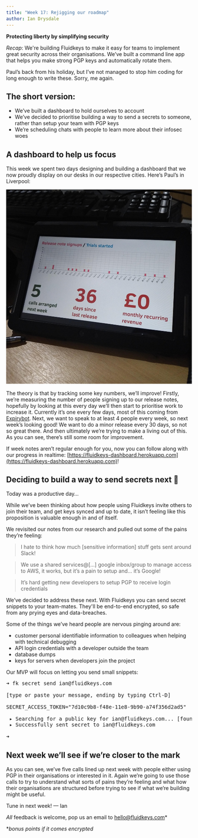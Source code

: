 ```yaml
---
title: "Week 17: Rejigging our roadmap"
author: Ian Drysdale
---
```

**Protecting liberty by simplifying security**

_Recap_: We're building Fluidkeys to make it easy for teams to implement great security across their organisations. We’ve built a command line app that helps you make strong PGP keys and automatically rotate them.

Paul’s back from his holiday, but I’ve not managed to stop him coding for long enough to write these. Sorry, me again.

## The short version:
* We’ve built a dashboard to hold ourselves to account
* We’ve decided to prioritise building a way to send a secrets to someone, rather than setup your team with PGP keys
* We’re scheduling chats with people to learn more about their infosec woes

## A dashboard to help us focus
This week we spent two days designing and building a dashboard that we now proudly display on our desks in our respective cities. Here’s Paul’s in Liverpool:

![A photo of the dashboard on an Android tablet on a table](images/2018-11-30-dashboard.jpg)

The theory is that by tracking some key numbers, we’ll improve! Firstly, we’re measuring the number of people signing up to our release notes, hopefully by looking at this every day we’ll then start to prioritise work to increase it. Currently it’s one every few days, most of this coming from [Expirybot](https://www.expirybot.com/). Next, we want to speak to at least 4 people every week, so next week’s looking good! We want to do a minor release every 30 days, so not so great there. And then ultimately we’re trying to make a living out of this. As you can see, there’s still some room for improvement.

If week notes aren’t regular enough for you, now you can follow along with our progress in realtime: [https://fluidkeys-dashboard.herokuapp.com](https://fluidkeys-dashboard.herokuapp.com)!

## Deciding to build a way to send secrets next 🤫
Today was a productive day…

While we’ve been thinking about how people using Fluidkeys invite others to join their team, and get keys synced and up to date, it isn’t feeling like this proposition is valuable enough in and of itself.

We revisited our notes from our research and pulled out some of the pains they’re feeling:

> I hate to think how much [sensitive information] stuff gets sent around Slack!

> We use a shared services@[…] google inbox/group to manage access to AWS, it works, but it’s a pain to setup and… it’s Google!

> It’s hard getting new developers to setup PGP to receive login credentials

We’ve decided to address these next. With Fluidkeys you can send secret snippets to your team-mates. They'll be end-to-end encrypted, so safe from any prying eyes and data-breaches.

Some of the things we’ve heard people are nervous pinging around are:

* customer personal identifiable information to colleagues when helping with technical debugging
* API login credentials with a developer outside the team
* database dumps
* keys for servers when developers join the project

Our MVP will focus on letting you send small snippets:

<pre class="terminal">
<span class="prompt">➜</span> fk secret send ian@fluidkeys.com

[type or paste your message, ending by typing Ctrl-D]

<span class="information">SECRET_ACCESS_TOKEN="7d10c9b8-f48e-11e8-9b90-a74f356d2ad5"</span>

 ▸ Searching for a public key for ian@fluidkeys.com... [<span class="positive">found</span>]
 <span class="positive">▸ Successfully sent secret to ian@fluidkeys.com</span>

<span class="prompt">➜</span>
</pre>

## Next week we’ll see if we’re closer to the mark
As you can see, we’ve five calls lined up next week with people either using PGP in their organisations or interested in it. Again we’re going to use those calls to try to understand what sorts of pains they’re feeling and what how their organisations are structured before trying to see if what we’re building might be useful.

Tune in next week!
— Ian

*All* feedback is welcome, pop us an email to
[hello@fluidkeys.com](mailto:hello@fluidkeys.com)*

*_bonus points if it comes encrypted_
